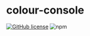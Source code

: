 # colour-console

[![GitHub license](https://img.shields.io/github/license/chrisEff/colour-console.svg)](https://github.com/chrisEff/colour-console/blob/master/LICENSE)
![npm](https://img.shields.io/npm/v/colour-console)
